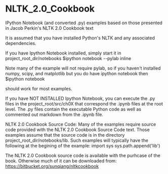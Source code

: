 NLTK_2.0_Cookbook
=================

IPython Notebook (and converted .py) examples based on those presented in Jacob Perkin's NLTK 2.0 Cookbook text

It is assumed that you have installed Python's NLTK and any associated dependencies. 

If you have Ipython Notebook installed, simply start it in project_root_dir/notebooks
$ipython notebook --pylab inline

Note many of the example will not require pylab, so if you haven't installed numpy, scipy, and matplotlib but you do have ipython notebook then
$ipython notebook

should work for most examples.

If you have NOT INSTALLED Ipython Notebook, you can execute the .py files in the project_root/src/ch0X that correspond the .ipynb files at the root level.
The .py files contain the executable Python code as well as commented out markdown from the .ipynb file.

NLTK 2.0 Cookbook Source Code:
Many of the examples require source code provided with the NLTK 2.0 Cookbook Source Code text. Those examples assume that the source code is in the directory project_root_dir/notebooks/lib. Such examples will typically have the following at the begining of the example:
import sys
sys.path.append('lib')

The NLTK 2.0 Cookbook source code is available with the purhcase of the book. Otherwise much of it can be downloaded from:
https://bitbucket.org/sunqiang/nltkcookbook

